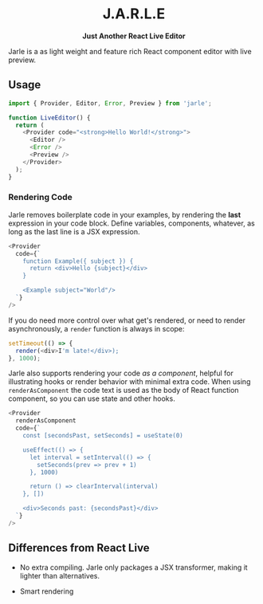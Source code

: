 <h1 align="center">J.A.R.L.E</h1>
<p align="center">
  <strong>Just Another React Live Editor</strong>
</p>

Jarle is a as light weight and feature rich React component editor with live
preview.

## Usage

```js
import { Provider, Editor, Error, Preview } from 'jarle';

function LiveEditor() {
  return (
    <Provider code="<strong>Hello World!</strong>">
      <Editor />
      <Error />
      <Preview />
    </Provider>
  );
}
```

### Rendering Code

Jarle removes boilerplate code in your examples, by rendering the **last** expression in your code block.
Define variables, components, whatever, as long as the last line is a JSX expression.

```js
<Provider
  code={`
    function Example({ subject }) {
      return <div>Hello {subject}</div>
    }

    <Example subject="World"/>
  `}
/>
```

If you do need more control over what get's rendered, or need to render asynchronously, a
`render` function is always in scope:

```js
setTimeout(() => {
  render(<div>I'm late!</div>);
}, 1000);
```

Jarle also supports rendering your code _as a component_, helpful for illustrating
hooks or render behavior with minimal extra code. When using `renderAsComponent`
the code text is used as the body of React function component, so you can use
state and other hooks.

```js
<Provider
  renderAsComponent
  code={`
    const [secondsPast, setSeconds] = useState(0)

    useEffect(() => {
      let interval = setInterval(() => {
        setSeconds(prev => prev + 1)
      }, 1000)

      return () => clearInterval(interval)
    }, [])

    <div>Seconds past: {secondsPast}</div>
  `}
/>
```

## Differences from React Live

- No extra compiling. Jarle only packages a JSX transformer, making it lighter
  than alternatives.

- Smart rendering
